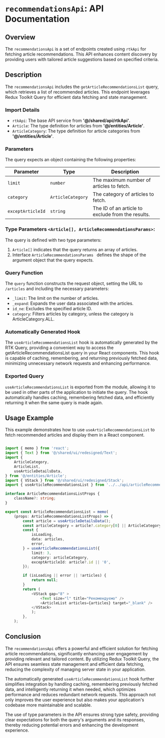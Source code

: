 # `recommendationsApi`: API Documentation

## Overview

The `recommendationsApi` is a set of endpoints created using `rtkApi` for fetching article recommendations. 
This API enhances content discovery by providing users with tailored article suggestions based on specified criteria.

## Description
The `recommendationsApi` includes the `getArticleRecommendationsList` query, which retrieves a list of recommended articles. 
This endpoint leverages Redux Toolkit Query for efficient data fetching and state management.

### Import Details
- `rtkApi`: The base API service from **'@/shared/api/rtkApi'**.
- `Article`: The type definition for articles from **'@/entities/Article'**.
- `ArticleCategory`: The type definition for article categories from **'@/entities/Article'**.


###  Parameters
The query expects an object containing the following properties:

| Parameter  | Type                    | Description                                                                                                                       |
|------------|-------------------------|-----------------------------------------------------------------------------------------------------------------------------------|
| `limit`   | `number`                | The maximum number of articles to fetch.                                                                                                                                  |
| `category` | `ArticleCategory` | The category of articles to fetch. |
| `exceptArticleId` | `string` | The ID of an article to exclude from the results. |



### Type Parameters `<Article[], ArticleRecommendationsParams>`:
The query is defined with two type parameters:
1. `Article[]` indicates that the query returns an array of articles.
2. Interface `ArticleRecommendationsParams ` defines the shape of the argument object that the query expects.

### Query Function
The `query` function constructs the request object, setting the URL to `/articles` and including the necessary parameters:
- `_limit`: The limit on the number of articles.
- `_expand`: Expands the user data associated with the articles.
- `id_ne`: Excludes the specified article ID.
- `category`: Filters articles by category, unless the category is ArticleCategory.ALL.

### Automatically Generated Hook
The `useArticleRecommendationsList` hook is automatically generated by the RTK Query, providing a convenient way to access the getArticleRecommendationsList query in your React components. 
This hook is capable of caching, remembering, and returning previously fetched data, minimizing unnecessary network requests and enhancing performance.


### Exported Query
`useArticleRecommendationsList` is exported from the module, allowing it to be used in other parts of the application to initiate the query.
The hook automatically handles caching, remembering fetched data, and efficiently returning it when the same query is made again.



## Usage Example
This example demonstrates how to use `useArticleRecommendationsList` to fetch recommended articles and display them in a React component.

```typescript jsx

import { memo } from 'react';
import { Text } from '@/shared/ui/redesigned/Text';
import {
    ArticleCategory,
    ArticleList,
    useArticleDetailsData,
} from '@/entities/Article';
import { VStack } from '@/shared/ui/redesigned/Stack';
import { useArticleRecommendationsList } from '../../api/articleRecommendationsApi';

interface ArticleRecommendationsListProps {
    className?: string;
}

export const ArticleRecommendationsList = memo(
    (props: ArticleRecommendationsListProps) => {
        const article = useArticleDetailsData();
        const articleCategory = article?.category[0] || ArticleCategory.ALL;
        const {
            isLoading,
            data: articles,
            error,
        } = useArticleRecommendationsList({
            limit: 3,
            category: articleCategory,
            exceptArticleId: article?.id || '0',
        });

        if (isLoading || error || !articles) {
            return null;
        }
        return (
            <VStack gap="8" >
                <Text size="l" title="Рекомендуємо" />
                <ArticleList articles={articles} target="_blank" />
            </VStack>
            );
        },
    );
```

## Conclusion 
The `recommendationsApi` offers a powerful and efficient solution for fetching article recommendations, significantly enhancing user engagement by providing relevant and tailored content. By utilizing Redux Toolkit Query, the API ensures seamless state management and efficient data fetching, reducing the complexity of managing server state in your application.

The automatically generated `useArticleRecommendationsList` hook further simplifies integration by handling caching, remembering previously fetched data, and intelligently returning it when needed, which optimizes performance and reduces redundant network requests. This approach not only improves the user experience but also makes your application's codebase more maintainable and scalable.

The use of type parameters in the API ensures strong type safety, providing clear expectations for both the query's arguments and its responses, thereby reducing potential errors and enhancing the development experience.
